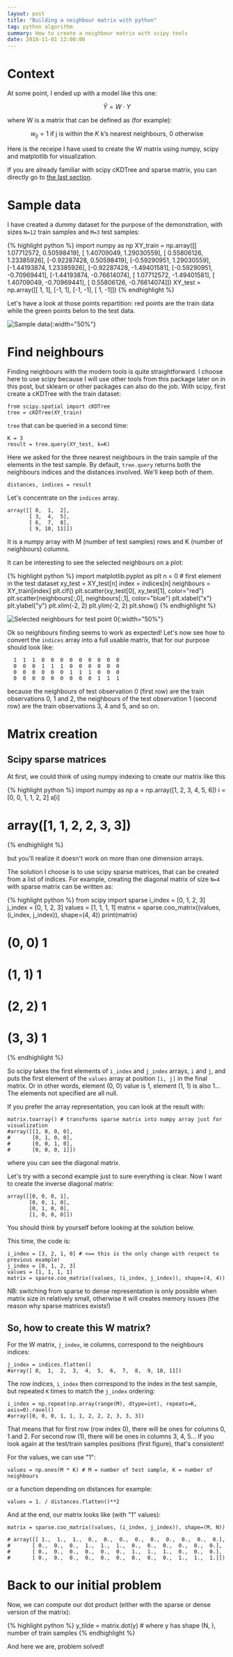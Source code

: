 ```yaml
---
layout: post
title: "Building a neighbour matrix with python"
tag: python algorithm
summary: How to create a neighbour matrix with scipy tools
date: 2018-11-01 12:00:00
---
```



# Context

At some point, I ended up with a model like this one:

$$
\tilde{Y} = W \cdot Y
$$

where W is a matrix that can be defined as (for example):

$$
w_{ij} = \text{$1$ if j is within the $K$ k's nearest neighbours, $0$ otherwise}
$$

Here is the receipe I have used to create the W matrix using numpy, scipy and matplotlib for visualization.


<div class="info">
If you are already familiar with scipy cKDTree and sparse matrix, you can directly go to <a href="#so-how-to-create-this-w-matrix">the last section</a>.
</div>

# Sample data

I have created a dummy dataset for the purpose of the demonstration, with sizes `N=12` train samples and `M=3` test samples:

{% highlight python %}
import numpy as np
XY_train = np.array([[ 1.07712572,  0.50598419],
       [ 1.40709049,  1.29030559],
       [ 0.55806126,  1.23385926],
       [-0.92287428,  0.50598419],
       [-0.59290951,  1.29030559],
       [-1.44193874,  1.23385926],
       [-0.92287428, -1.49401581],
       [-0.59290951, -0.70969441],
       [-1.44193874, -0.76614074],
       [ 1.07712572, -1.49401581],
       [ 1.40709049, -0.70969441],
       [ 0.55806126, -0.76614074]])
XY_test = np.array([[ 1,  1],
       [-1,  1],
       [-1, -1],
       [ 1, -1]])
{% endhighlight %}

Let's have a look at those points repartition: red points are the train data while the green points belon to the test data.

![Sample data](/img/posts/neighbours_matrix_data.png){:width="50%"}


# Find neighbours

Finding neighbours with the modern tools is quite straightforward. I choose here to use scipy because I will use other tools from this package later on in this post, but sklearn or other packages can also do the job. With scipy, first create a cKDTree with the train dataset:

    from scipy.spatial import cKDTree
    tree = cKDTree(XY_train)

`tree` that can be queried in a second time:

    K = 3
    result = tree.query(XY_test, k=K)

Here we asked for the three nearest neighbours in the train sample of the elements in the test sample. By default, `tree.query` returns both the neighbours indices and the distances involved. We'll keep both of them.

    distances, indices = result

Let's concentrate on the `indices` array. 


    array([[ 0,  1,  2],
           [ 3,  4,  5],
           [ 6,  7,  8],
           [ 9, 10, 11]])


It is a numpy array with M (number of test samples) rows and K (number of neighbours) columns.

It can be interesting to see the selected neighbours on a plot:

{% highlight python %}
import matplotlib.pyplot as plt
n = 0 # first element in the test dataset
xy_test = XY_test[n]
index = indices[n]
neighbours = XY_train[index]
plt.clf()
plt.scatter(xy_test[0], xy_test[1],  color="red")
plt.scatter(neighbours[:,0], neighbours[:,1],  color="blue")
plt.xlabel("x")
plt.ylabel("y")
plt.xlim(-2, 2)
plt.ylim(-2, 2)
plt.show()
{% endhighlight %}

![Selected neighbours for test point 0](/img/posts/neighbours_matrix_selected_0.png){:width="50%"}


Ok so neighbours finding seems to work as expected! Let's now see how to convert the `indices` array into a full usable matrix, that for our purpose should look like:

      1  1  1  0  0  0  0  0  0  0  0  0
      0  0  0  1  1  1  0  0  0  0  0  0
      0  0  0  0  0  0  1  1  1  0  0  0
      0  0  0  0  0  0  0  0  0  1  1  1

because the neighbours of test observation 0 (first row) are the train observations 0, 1 and 2, the neighbours of the test observation 1 (second row) are the train observations 3, 4 and 5, and so on.


# Matrix creation

## Scipy sparse matrices

At first, we could think of using numpy indexing to create our matrix like this

{% highlight python %}
import numpy as np
a = np.array([1, 2, 3, 4, 5, 6])
i = [0, 0, 1, 1, 2, 2]
a[i]
# array([1, 1, 2, 2, 3, 3])
{% endhighlight %}

but you'll realize it doesn't work on more than one dimension arrays.

The solution I choose is to use scipy sparse matrices, that can be created from a list of indices. For example, creating the diagonal matrix of size `N=4` with sparse matrix can be written as:

{% highlight python %}
from scipy import sparse
i_index = [0, 1, 2, 3]
j_index = [0, 1, 2, 3]
values = [1, 1, 1, 1]
matrix = sparse.coo_matrix((values, (i_index, j_index)), shape=(4, 4))
print(matrix)
#  (0, 0)	1
#  (1, 1)	1
#  (2, 2)	1
#  (3, 3)	1
{% endhighlight %}

So scipy takes the first elements of `i_index` and `j_index` arrays, `i` and `j`, and puts the first element of the `values` array at position `[i, j]` in the final matrix. Or in other words, element (0, 0) value is 1, element (1, 1) is also 1... The elements not specified are all null.

If you prefer the array representation, you can look at the result with:

    matrix.toarray() # transforms sparse matrix into numpy array just for visualization
    #array([[1, 0, 0, 0],
    #       [0, 1, 0, 0],
    #       [0, 0, 1, 0],
    #       [0, 0, 0, 1]])
	
where you can see the diagonal matrix.

Let's try with a second example just to sure everything is clear. Now I want to create the inverse diagonal matrix:

    array([[0, 0, 0, 1],
           [0, 0, 1, 0],
           [0, 1, 0, 0],
           [1, 0, 0, 0]])

<div class="info">
You should think by yourself before looking at the solution below.
</div>

This time, the code is:

    i_index = [3, 2, 1, 0] # <== this is the only change with respect to previous example!
    j_index = [0, 1, 2, 3]
    values = [1, 1, 1, 1]
    matrix = sparse.coo_matrix((values, (i_index, j_index)), shape=(4, 4))


<div class="warning">
NB: switching from sparse to dense representation is only possible when matrix size in relatively small, otherwise it will creates memory issues (the reason why sparse matrices exists!)
</div>


## So, how to create this W matrix?

For the W matrix, `j_index`, ie columns, correspond to the neighbours indices:

    j_index = indices.flatten()
    #array([ 0,  1,  2,  3,  4,  5,  6,  7,  8,  9, 10, 11])

The row indices, `i_index` then correspond to the index in the test sample, but repeated `K` times to match the `j_index` ordering:

    i_index = np.repeat(np.array(range(M), dtype=int), repeats=K, axis=0).ravel()
	#array([0, 0, 0, 1, 1, 1, 2, 2, 2, 3, 3, 3])

That means that for first row (row index 0), there will be ones for columns 0, 1 and 2. For second row (1), there will be ones in columns 3, 4, 5... If you look again at the test/train samples positions (first figure), that's consistent!
	

For the values, we can use "1":

    values = np.ones(M * K) # M = number of test sample, K = number of neighbours
	
or a function depending on distances for example:

    values = 1. / distances.flatten()**2


And at the end, our matrix looks like (with "1" values):

    matrix = sparse.coo_matrix((values, (i_index, j_index)), shape=(M, N))

    # array([[ 1.,  1.,  1.,  0.,  0.,  0.,  0.,  0.,  0.,  0.,  0.,  0.],
    #       [ 0.,  0.,  0.,  1.,  1.,  1.,  0.,  0.,  0.,  0.,  0.,  0.],
    #       [ 0.,  0.,  0.,  0.,  0.,  0.,  1.,  1.,  1.,  0.,  0.,  0.],
    #       [ 0.,  0.,  0.,  0.,  0.,  0.,  0.,  0.,  0.,  1.,  1.,  1.]])


# Back to our initial problem

Now, we can compute our dot product (either with the sparse or dense version of the matrix):

{% highlight python %}
y_tilde = matrix.dot(y) # where y has shape (N, ), number of train samples
{% endhighlight %}

And here we are, problem solved!


<!--
Code to generate the dataset

import numpy as np
import matplotlib.pyplot as plt

from scipy import spatial

centers = np.array(( 
    (1, 1), 
    (-1, 1), 
    (-1, -1), 
    (1, -1), 
)) 
thetas = (30, 120, 210) 
R = 0.5 
xs = centers[:,0].reshape(4, 1) + R * np.cos(thetas) 
ys = centers[:,1].reshape(4, 1) + R * np.sin(thetas) 
 
xs_r = xs.ravel() 
ys_r = ys.ravel() 

plt.clf() 
plt.plot(centers[:,0], centers[:,1], "go", label="Test")
plt.plot(xs, ys, "ro", label="Train")

for i in range(len(xs_r)):
    plt.annotate(i, (xs_r[i]*(1 + np.sign(xs_r[i]) * 0.05), ys_r[i]*(1 + np.sign(ys_r[i]) * 0.05)), color="red")

for i in range(len(centers)):
    plt.annotate(i, centers[i]*(1 + np.sign(centers[i]) * 0.05), color="green") 

plt.xlabel("x")
plt.ylabel("y")
plt.xlim(-2, 2)
plt.ylim(-2, 2)
#plt.legend(loc="bottom left")
plt.savefig("data.png") 


XY_train = np.stack([xs.ravel(), ys.ravel()]).T
tree = spatial.cKDTree(XY_train)
distances, indices = tree.query(centers, k=3) 
In [157]: indices
Out[157]: 
array([[ 1,  0,  2],
       [ 4,  5,  3],
       [ 6,  8,  7],
       [ 9, 10, 11]])

-->
